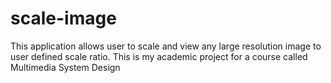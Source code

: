 # scale-image
This application allows user to scale and view any large resolution image to user defined scale ratio. This is my academic project for a course called Multimedia System Design
